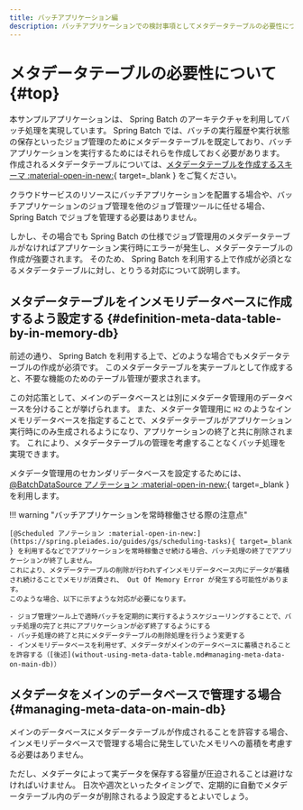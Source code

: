 ```yaml
---
title: バッチアプリケーション編
description: バッチアプリケーションでの検討事項としてメタデータテーブルの必要性について解説します。
---
```


# メタデータテーブルの必要性について {#top}

本サンプルアプリケーションは、 Spring Batch のアーキテクチャを利用してバッチ処理を実現しています。
Spring Batch では、バッチの実行履歴や実行状態の保存といったジョブ管理のためにメタデータテーブルを既定しており、バッチアプリケーションを実行するためにはそれらを作成しておく必要があります。
作成されるメタデータテーブルについては、[メタデータテーブルを作成するスキーマ :material-open-in-new:](https://spring.pleiades.io/spring-batch/reference/schema-appendix.html){ target=_blank } をご覧ください。

クラウドサービスのリソースにバッチアプリケーションを配置する場合や、バッチアプリケーションのジョブ管理を他のジョブ管理ツールに任せる場合、 Spring Batch でジョブを管理する必要はありません。

しかし、その場合でも Spring Batch の仕様でジョブ管理用のメタデータテーブルがなければアプリケーション実行時にエラーが発生し、メタデータテーブルの作成が強要されます。
そのため、 Spring Batch を利用する上で作成が必須となるメタデータテーブルに対し、とりうる対応について説明します。

## メタデータテーブルをインメモリデータベースに作成するよう設定する {#definition-meta-data-table-by-in-memory-db}

前述の通り、 Spring Batch を利用する上で、どのような場合でもメタデータテーブルの作成が必須です。
このメタデータテーブルを実テーブルとして作成すると、不要な機能のためのテーブル管理が要求されます。

この対応策として、メインのデータベースとは別にメタデータ管理用のデータベースを分けることが挙げられます。
また、メタデータ管理用に `H2` のようなインメモリデータベースを指定することで、メタデータテーブルがアプリケーション実行時にのみ生成されるようになり、アプリケーションの終了と共に削除されます。
これにより、メタデータテーブルの管理を考慮することなくバッチ処理を実現できます。

メタデータ管理用のセカンダリデータベースを設定するためには、 [@BatchDataSource アノテーション :material-open-in-new:](https://spring.pleiades.io/spring-boot/api/java/org/springframework/boot/autoconfigure/batch/BatchDataSource.html){ target=_blank } を利用します。

!!! warning "バッチアプリケーションを常時稼働させる際の注意点"

    [@Scheduled アノテーション :material-open-in-new:](https://spring.pleiades.io/guides/gs/scheduling-tasks){ target=_blank } を利用するなどでアプリケーションを常時稼働させ続ける場合、バッチ処理の終了でアプリケーションが終了しません。
    これにより、メタデータテーブルの削除が行われずインメモリデータべース内にデータが蓄積され続けることでメモリが消費され、 Out Of Memory Error が発生する可能性があります。
    このような場合、以下に示すような対応が必要になります。

    - ジョブ管理ツール上で適時バッチを定期的に実行するようスケジューリングすることで、バッチ処理の完了と共にアプリケーションが必ず終了するようにする
    - バッチ処理の終了と共にメタデータテーブルの削除処理を行うよう変更する
    - インメモリデータベースを利用せず、メタデータがメインのデータベースに蓄積されることを許容する（[後述](without-using-meta-data-table.md#managing-meta-data-on-main-db)）

## メタデータをメインのデータベースで管理する場合 {#managing-meta-data-on-main-db}

メインのデータベースにメタデータテーブルが作成されることを許容する場合、インメモリデータベースで管理する場合に発生していたメモリへの蓄積を考慮する必要はありません。

ただし、メタデータによって実データを保存する容量が圧迫されることは避けなければいけません。
日次や週次といったタイミングで、定期的に自動でメタデータテーブル内のデータが削除されるよう設定するとよいでしょう。
